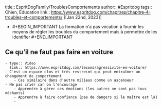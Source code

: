 title:: EspritDogFamily/TroublesComportements
author:: #Espritdog 
tags:: Chien, Education
link:: https://www.espritdog.com/chapitres/chapitre-4-troubles-et-comportements/
[[Jan 22nd, 2023]]

- #+BEGIN_IMPORTANT
  La formation n'a pas vocation à fournir les moyens de régler les troubles du comportement mais à permettre de les identifier
  #+END_IMPORTANT
## Ce qu’il ne faut pas faire en voiture
	- type:: Video
	  link:: https://www.espritdog.com/lecons/agressivite-en-voiture/
	- C'est un espace clos et très restreint qui peut entraîner un changement de comportement
		- Cas similaire dans d'autre milieux comme un ascenseur
	- Ne pas crier car on l'encourage
		- Apprendre à gérer ces émotions (les autres ne sont pas tous méchants)
		- Apprendre à faire confiance (pas de dangers si le maître est là)
		-